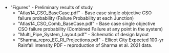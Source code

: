 * "Figures" - Preliminary results of study
  * "Atlas14_CSO_BaseCase.pdf" - Base case single objective CSO failure probability (Failure Probability at each Junction)
  * "Atlas14_CSO_Comb_BaseCase.pdf" - Base case single objective CSO failure probability (Combined Failure at any point in the system)
  * "Multi_Pipe_System_Layout.pdf" - Schematic of design layout
  * "Sharma_repro_EC_RI_Projections.pdf" - Ellicot City Expected 100-yr Rainfall intensity PDF - reproduction of Sharma et al. 2021 data.

